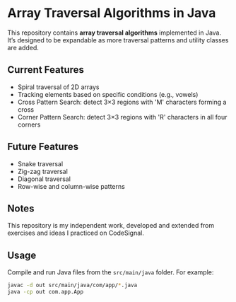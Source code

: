 # Array Traversal Algorithms in Java

This repository contains **array traversal algorithms** implemented in Java.  
It’s designed to be expandable as more traversal patterns and utility classes are added.

## Current Features
- Spiral traversal of 2D arrays
- Tracking elements based on specific conditions (e.g., vowels)
- Cross Pattern Search: detect 3×3 regions with 'M' characters forming a cross
- Corner Pattern Search: detect 3×3 regions with 'R' characters in all four corners


## Future Features
- Snake traversal
- Zig-zag traversal
- Diagonal traversal
- Row-wise and column-wise patterns

## Notes
This repository is my independent work, developed and extended from exercises and ideas I practiced on CodeSignal.

## Usage

Compile and run Java files from the `src/main/java` folder. For example:

```bash
javac -d out src/main/java/com/app/*.java
java -cp out com.app.App



